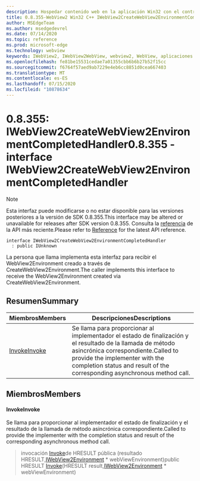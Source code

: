 ```yaml
---
description: Hospedar contenido web en la aplicación Win32 con el control Microsoft Edge WebView2
title: 0.8.355-WebView2 Win32 C++ IWebView2CreateWebView2EnvironmentCompletedHandler
author: MSEdgeTeam
ms.author: msedgedevrel
ms.date: 07/14/2020
ms.topic: reference
ms.prod: microsoft-edge
ms.technology: webview
keywords: IWebView2, IWebView2WebView, webview2, WebView, aplicaciones Win32, Win32, Edge
ms.openlocfilehash: fe81be15531cedae7a01355cbb6b6b27b52f15cc
ms.sourcegitcommit: f6764f57aed9ab7229e4eb6cc8851d0cea667403
ms.translationtype: MT
ms.contentlocale: es-ES
ms.lasthandoff: 07/15/2020
ms.locfileid: "10878634"
---
```

# <span data-ttu-id="90016-104">0.8.355: IWebView2CreateWebView2EnvironmentCompletedHandler</span><span class="sxs-lookup"><span data-stu-id="90016-104">0.8.355 - interface IWebView2CreateWebView2EnvironmentCompletedHandler</span></span> 

> [!NOTE]
> <span data-ttu-id="90016-105">Esta interfaz puede modificarse o no estar disponible para las versiones posteriores a la versión de SDK 0.8.355.</span><span class="sxs-lookup"><span data-stu-id="90016-105">This interface may be altered or unavailable for releases after SDK version 0.8.355.</span></span> <span data-ttu-id="90016-106">Consulta la [referencia](../../../webview2-api-reference.md) de la API más reciente.</span><span class="sxs-lookup"><span data-stu-id="90016-106">Please refer to [Reference](../../../webview2-api-reference.md) for the latest API reference.</span></span>

```
interface IWebView2CreateWebView2EnvironmentCompletedHandler
  : public IUnknown
```

<span data-ttu-id="90016-107">La persona que llama implementa esta interfaz para recibir el WebView2Environment creado a través de CreateWebView2Environment.</span><span class="sxs-lookup"><span data-stu-id="90016-107">The caller implements this interface to receive the WebView2Environment created via CreateWebView2Environment.</span></span>

## <span data-ttu-id="90016-108">Resumen</span><span class="sxs-lookup"><span data-stu-id="90016-108">Summary</span></span>

 <span data-ttu-id="90016-109">Miembros</span><span class="sxs-lookup"><span data-stu-id="90016-109">Members</span></span>                        | <span data-ttu-id="90016-110">Descripciones</span><span class="sxs-lookup"><span data-stu-id="90016-110">Descriptions</span></span>
--------------------------------|---------------------------------------------
[<span data-ttu-id="90016-111">Invoke</span><span class="sxs-lookup"><span data-stu-id="90016-111">Invoke</span></span>](#invoke) | <span data-ttu-id="90016-112">Se llama para proporcionar al implementador el estado de finalización y el resultado de la llamada de método asincrónica correspondiente.</span><span class="sxs-lookup"><span data-stu-id="90016-112">Called to provide the implementer with the completion status and result of the corresponding asynchronous method call.</span></span>

## <span data-ttu-id="90016-113">Miembros</span><span class="sxs-lookup"><span data-stu-id="90016-113">Members</span></span>

#### <span data-ttu-id="90016-114">Invoke</span><span class="sxs-lookup"><span data-stu-id="90016-114">Invoke</span></span> 

<span data-ttu-id="90016-115">Se llama para proporcionar al implementador el estado de finalización y el resultado de la llamada de método asincrónica correspondiente.</span><span class="sxs-lookup"><span data-stu-id="90016-115">Called to provide the implementer with the completion status and result of the corresponding asynchronous method call.</span></span>

> <span data-ttu-id="90016-116">invocación [Invoke](#invoke)de HRESULT pública (resultado HRESULT,[IWebView2Environment](IWebView2Environment.md) \* webViewEnvironment)</span><span class="sxs-lookup"><span data-stu-id="90016-116">public HRESULT [Invoke](#invoke)(HRESULT result,[IWebView2Environment](IWebView2Environment.md) \* webViewEnvironment)</span></span>


